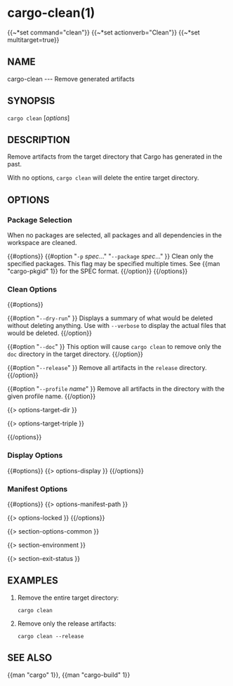 # cargo-clean(1)
{{~*set command="clean"}}
{{~*set actionverb="Clean"}}
{{~*set multitarget=true}}

## NAME

cargo-clean --- Remove generated artifacts

## SYNOPSIS

`cargo clean` [_options_]

## DESCRIPTION

Remove artifacts from the target directory that Cargo has generated in the
past.

With no options, `cargo clean` will delete the entire target directory.

## OPTIONS

### Package Selection

When no packages are selected, all packages and all dependencies in the
workspace are cleaned.

{{#options}}
{{#option "`-p` _spec_..." "`--package` _spec_..." }}
Clean only the specified packages. This flag may be specified
multiple times. See {{man "cargo-pkgid" 1}} for the SPEC format.
{{/option}}
{{/options}}

### Clean Options

{{#options}}

{{#option "`--dry-run`" }}
Displays a summary of what would be deleted without deleting anything.
Use with `--verbose` to display the actual files that would be deleted.
{{/option}}

{{#option "`--doc`" }}
This option will cause `cargo clean` to remove only the `doc` directory in
the target directory.
{{/option}}

{{#option "`--release`" }}
Remove all artifacts in the `release` directory.
{{/option}}

{{#option "`--profile` _name_" }}
Remove all artifacts in the directory with the given profile name.
{{/option}}

{{> options-target-dir }}

{{> options-target-triple }}

{{/options}}

### Display Options

{{#options}}
{{> options-display }}
{{/options}}

### Manifest Options

{{#options}}
{{> options-manifest-path }}

{{> options-locked }}
{{/options}}

{{> section-options-common }}

{{> section-environment }}

{{> section-exit-status }}

## EXAMPLES

1. Remove the entire target directory:

       cargo clean

2. Remove only the release artifacts:

       cargo clean --release

## SEE ALSO
{{man "cargo" 1}}, {{man "cargo-build" 1}}
